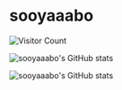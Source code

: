 # sooyaaabo
![Visitor Count](https://profile-counter.glitch.me/sooyaaabo/count.svg)

![sooyaaabo's GitHub stats](https://github-readme-stats.vercel.app/api?username=sooyaaabo&show_icons=true&rank_icon=github&count_private=true&theme=buefy)

![sooyaaabo's GitHub stats](https://pixel-profile.vercel.app/api/github-stats?username=sooyaaabo&theme=serene&show_rank=false)


